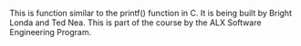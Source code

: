 This is function similar to the printf() function in C.
It is being built by Bright Londa and Ted Nea.
This is part of the course by the ALX Software Engineering Program.
